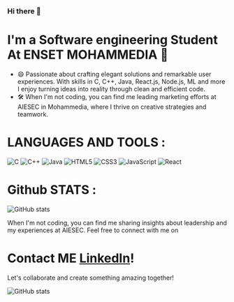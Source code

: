 ### Hi there 👋 
# I'm a Software engineering Student At ENSET MOHAMMEDIA 🔭

- 😄 Passionate about crafting elegant solutions and remarkable user experiences. With skills in C, C++, Java, React.js, Node.js, ML and more I enjoy turning ideas into reality through clean and efficient code.
- 🛠️ When I'm not coding, you can find me leading marketing efforts at AIESEC in Mohammedia, where I thrive on creative strategies and teamwork.
# LANGUAGES AND TOOLS :

![C](https://img.shields.io/badge/-C-A8B9CC?logo=c&logoColor=white&style=flat)
![C++](https://img.shields.io/badge/-C++-00599C?logo=c%2B%2B&logoColor=white&style=flat)
![Java](https://img.shields.io/badge/-Java-007396?logo=java&logoColor=white&style=flat)
![HTML5](https://img.shields.io/badge/-HTML5-E34F26?logo=html5&logoColor=white&style=flat)
![CSS3](https://img.shields.io/badge/-CSS3-1572B6?logo=css3&logoColor=white&style=flat)
![JavaScript](https://img.shields.io/badge/-JavaScript-F7DF1E?logo=javascript&logoColor=black&style=flat)
![React](https://img.shields.io/badge/-React-61DAFB?logo=react&logoColor=white&style=flat)

# Github STATS :
![GitHub stats](https://github-readme-stats.vercel.app/api?username=roumaysae&show_icons=true&theme=radical)

When I'm not coding, you can find me sharing insights about leadership and my experiences at AIESEC. Feel free to connect with me on 
# Contact ME [LinkedIn](https://www.linkedin.com/in/roumaysae-el-amrani-092793208/)!


Let's collaborate and create something amazing together!

![GitHub stats](https://img.shields.io/github/followers/roumaysae?style=social)
